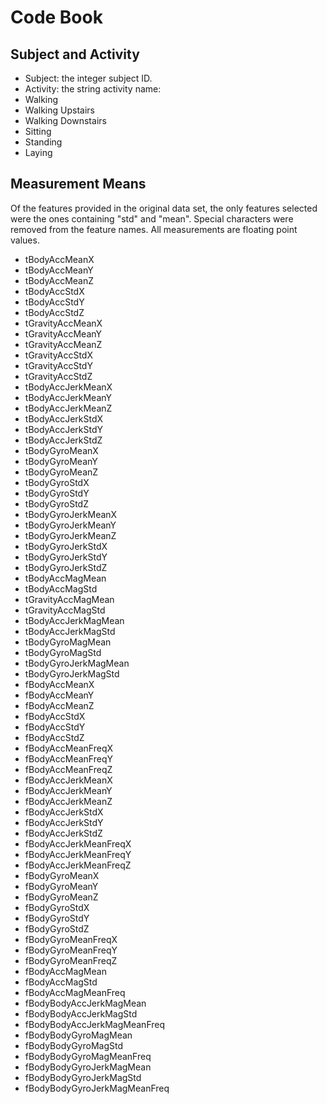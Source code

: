# Code Book

## Subject and Activity

 - Subject: the integer subject ID.
 - Activity: the string activity name:
  - Walking
  - Walking Upstairs
  - Walking Downstairs
  - Sitting
  - Standing
  - Laying

## Measurement Means

Of the features provided in the original data set, the only features selected were the ones containing "std" and "mean". Special characters were removed from the feature names. All measurements are floating point values.

 - tBodyAccMeanX
 - tBodyAccMeanY
 - tBodyAccMeanZ
 - tBodyAccStdX
 - tBodyAccStdY
 - tBodyAccStdZ
 - tGravityAccMeanX
 - tGravityAccMeanY
 - tGravityAccMeanZ
 - tGravityAccStdX
 - tGravityAccStdY
 - tGravityAccStdZ
 - tBodyAccJerkMeanX
 - tBodyAccJerkMeanY
 - tBodyAccJerkMeanZ
 - tBodyAccJerkStdX
 - tBodyAccJerkStdY
 - tBodyAccJerkStdZ
 - tBodyGyroMeanX
 - tBodyGyroMeanY
 - tBodyGyroMeanZ
 - tBodyGyroStdX
 - tBodyGyroStdY
 - tBodyGyroStdZ
 - tBodyGyroJerkMeanX
 - tBodyGyroJerkMeanY
 - tBodyGyroJerkMeanZ
 - tBodyGyroJerkStdX
 - tBodyGyroJerkStdY
 - tBodyGyroJerkStdZ
 - tBodyAccMagMean
 - tBodyAccMagStd
 - tGravityAccMagMean
 - tGravityAccMagStd
 - tBodyAccJerkMagMean
 - tBodyAccJerkMagStd
 - tBodyGyroMagMean
 - tBodyGyroMagStd
 - tBodyGyroJerkMagMean
 - tBodyGyroJerkMagStd
 - fBodyAccMeanX
 - fBodyAccMeanY
 - fBodyAccMeanZ
 - fBodyAccStdX
 - fBodyAccStdY
 - fBodyAccStdZ
 - fBodyAccMeanFreqX
 - fBodyAccMeanFreqY
 - fBodyAccMeanFreqZ
 - fBodyAccJerkMeanX
 - fBodyAccJerkMeanY
 - fBodyAccJerkMeanZ
 - fBodyAccJerkStdX
 - fBodyAccJerkStdY
 - fBodyAccJerkStdZ
 - fBodyAccJerkMeanFreqX
 - fBodyAccJerkMeanFreqY
 - fBodyAccJerkMeanFreqZ
 - fBodyGyroMeanX
 - fBodyGyroMeanY
 - fBodyGyroMeanZ
 - fBodyGyroStdX
 - fBodyGyroStdY
 - fBodyGyroStdZ
 - fBodyGyroMeanFreqX
 - fBodyGyroMeanFreqY
 - fBodyGyroMeanFreqZ
 - fBodyAccMagMean
 - fBodyAccMagStd
 - fBodyAccMagMeanFreq
 - fBodyBodyAccJerkMagMean
 - fBodyBodyAccJerkMagStd
 - fBodyBodyAccJerkMagMeanFreq
 - fBodyBodyGyroMagMean
 - fBodyBodyGyroMagStd
 - fBodyBodyGyroMagMeanFreq
 - fBodyBodyGyroJerkMagMean
 - fBodyBodyGyroJerkMagStd
 - fBodyBodyGyroJerkMagMeanFreq

